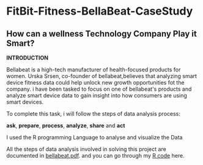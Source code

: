 # FitBit-Fitness-BellaBeat-CaseStudy

## How can a wellness Technology Company Play it Smart?

**INTRODUCTION**

Bellabeat is a high-tech manufacturer of health-focused products for women. Urska Srsen, co-founder of bellabeat,believes that analyzing smart device fitness data could help unlock new growth opportunities fot the company. i have been tasked to focus on one of bellabeat's products and analyze smart device data to gain insight into how consumers are using smart devices.

To complete this task, i will follow the steps of data analysis process:

**ask**, **prepare**, **process**, **analyze**, **share** and **act**

I used the R programming Language to analyse and visualize the Data

All the steps of data analysis involved in solving this project are documented in  [bellabeat.pdf](https://github.com/Adetunji22/FitBit-Fitness-BellaBeat-CaseStudy/blob/main/bella-beat-case-study.pdf). and you can go through my [R code](https://github.com/Adetunji22/FitBit-Fitness-BellaBeat-CaseStudy/blob/main/bellabeat%20code.md) here.


